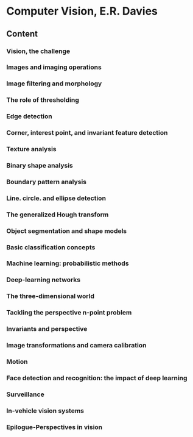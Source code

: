 # Computer Vision, E.R. Davies
## Content
### Vision, the challenge
### Images and imaging operations
### Image filtering and morphology
### The role of thresholding
### Edge detection
### Corner, interest point, and invariant feature detection
### Texture analysis
### Binary shape analysis
### Boundary pattern analysis
### Line. circle. and ellipse detection
### The generalized Hough transform
### Object segmentation and shape models
### Basic classification concepts
### Machine learning: probabilistic methods
### Deep-learning networks
### The three-dimensional world
### Tackling the perspective n-point problem
### Invariants and perspective
### Image transformations and camera calibration
### Motion
### Face detection and recognition: the impact of deep learning
### Surveillance
### In-vehicle vision systems
### Epilogue-Perspectives in vision
